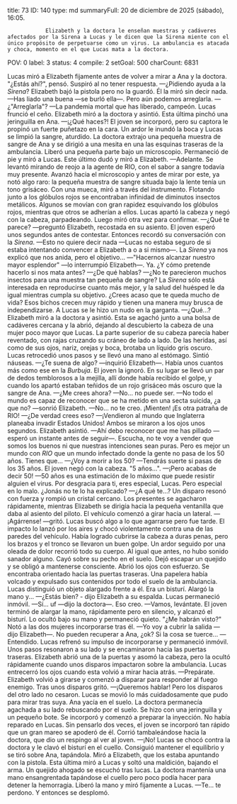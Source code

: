 title:          73
ID:             140
type:           md
summaryFull:    20 de diciembre de 2025 (sábado), 16:05.
                
                Elizabeth y la doctora le enseñan muestras y cadáveres afectados por la Sirena a Lucas y le dicen que la Sirena miente con el único propósito de perpetuarse como un virus. La ambulancia es atacada y choca, momento en el que Lucas mata a la doctora.
                
POV:            0
label:          3
status:         4
compile:        2
setGoal:        500
charCount:      6831


Lucas miró a Elizabeth fijamente antes de volver a mirar a Ana y la doctora.
"¿Estás ahí?", pensó.
Suspiró al no tener respuesta.
—¿Pidiendo ayuda a la *Sirena*?
Elizabeth bajó la pistola pero no la guardó. Él la miró sin decir nada.
—Has liado una buena —se burló ella—. Pero aún podemos arreglarla.
—¿"Arreglarla"?
—La pandemia mortal que has liberado, campeón.
Lucas frunció el ceño. Elizabeth miró a la doctora y asintió. Esta última pinchó una jeringuilla en Ana.
—¡¿Qué haces?!
El joven se incorporó, pero su captora le propinó un fuerte puñetazo en la cara. Un ardor le inundó la boca y Lucas se limpió la sangre, aturdido.
La doctora extrajo una pequeña muestra de sangre de Ana y se dirigió a una mesita en una las esquinas traseras de la ambulancia. Liberó una pequeña parte bajo un microscopio.
Permaneció de pie y miró a Lucas. Este último dudó y miró a Elizabeth.
—Adelante.
Se levantó mirando de reojo a la agente de RIO, con el sabor a sangre todavía muy presente.
Avanzó hacia el microscopio y antes de mirar por este, ya notó algo raro: la pequeña muestra de sangre situada bajo la lente tenía un tono grisáceo.
Con una mueca, miró a través del instrumento.
Flotando junto a los glóbulos rojos se encontraban infinidad de diminutos insectos metálicos. Algunos se movían con gran rapidez esquivando los glóbulos rojos, mientras que otros se adherían a ellos.
Lucas apartó la cabeza y negó con la cabeza, parpadeando. Luego miró otra vez para confirmar.
—¿Qué te parece? —preguntó Elizabeth, recostada en su asiento.
El joven esperó unos segundos antes de contestar. Entonces recordó su conversación con la *Sirena*.
—Esto no quiere decir nada —Lucas no estaba seguro de si estaba intentando convencer a Elizabeth a o a si mismo—. La *Sirena* ya nos explicó que nos anida, pero el objetivo...
—"Hacernos alcanzar nuestro mayor esplendor" —lo interrumpió Elizabeth—. Ya. ¿Y cómo pretende hacerlo si nos mata antes?
—¿De qué hablas?
—¿No te parecieron muchos insectos para una muestra tan pequeña de sangre? La *Sirena* sólo está interesada en reproducirse cuanto más mejor, y la salud del huésped le da igual mientras cumpla su objetivo. ¿Crees acaso que te queda mucho de vida? Esos bichos crecen muy rápido y tienen una manera muy brusca de independizarse.
A Lucas se le hizo un nudo en la garganta.
—¿Qué...?
Elizabeth miró a la doctora y asintió. Esta se agachó junto a una bolsa de cadáveres cercana y la abrió, dejando al descubierto la cabeza de una mujer poco mayor que Lucas. La parte superior de su cabeza parecía haber reventado, con rajas cruzando su cráneo de lado a lado. De las heridas, así como de sus ojos, nariz, orejas y boca, brotaba un líquido gris oscuro.
Lucas retrocedió unos pasos y se llevó una mano al estómago. Sintió náuseas.
—¿Te suena de algo? —inquirió Elizabeth—. Había unos cuantos más como ese en la *Burbuja*.
El joven la ignoró. En su lugar se llevó un par de dedos temblorosos a la mejilla, allí donde había recibido el golpe, y cuando los apartó estaban teñidos de un rojo grisáceo más oscuro que la sangre de Ana.
—¿Me crees ahora?
—No... no puede ser.
—No todo el mundo es capaz de reconocer que se ha metido en una secta suicida, ¿a que no? —sonrió Elizabeth.
—No... no te creo. ¡Mienten! ¡Es otra patraña de RIO!
—¿De verdad crees eso?
—¡Vendieron al mundo que Inglaterra planeaba invadir Estados Unidos!
Ambos se miraron a los ojos unos segundos. Elizabeth asintió.
—Ahí debo reconocer que me has pillado —esperó un instante antes de seguir—. Escucha, no te voy a vender que somos los buenos ni que nuestras intenciones sean puras. Pero es mejor un mundo con *RIO* que un mundo infectado donde la gente no pasa de los 50 años. Tienes que...
—¿Voy a morir a los 50?
—Tendrás suerte si pasas de los 35 años.
El joven negó con la cabeza.
"5 años...".
—¡Pero acabas de decir 50!
—50 años es una estimación de lo máximo que puede resistir alguien el virus. Por desgracia para ti, eres especial, Lucas. Pero especial en lo malo. ¿Jonás no te lo ha explicado?
—¿A qué te...?
Un disparo resonó con fuerza y rompió un cristal cercano. Los presentes se agacharon rápidamente, mientras Elizabeth se dirigía hacia la pequeña ventanilla que daba al asiento del piloto.
El vehículo comenzó a girar hacia un lateral.
—¡Agárrense! —gritó.
Lucas buscó algo a lo que agarrarse pero fue tarde. El impacto lo lanzó por los aires y chocó violentamente contra una de las paredes del vehículo.
Había logrado cubrirse la cabeza a duras penas, pero los brazos y el tronco se llevaron un buen golpe. Un ardor seguido por una oleada de dolor recorrió todo su cuerpo.
Al igual que antes, no hubo sonido sanador alguno.
Cayó sobre su pecho en el suelo. Dejó escapar un quejido y se obligó a mantenerse consciente. Abrió los ojos con esfuerzo.
Se encontraba orientado hacia las puertas traseras. Una papelera había volcado y expulsado sus contenidos por todo el suelo de la ambulancia.
Lucas distinguió  un objeto alargado frente a él. Era un bisturí.
Alargó la mano y...
—¿Estás bien? - dijo Elizabeth a su espalda.
Lucas permaneció inmóvil.
—Sí... uf —dijo la doctora—. Eso creo.
—Vamos, levántate.
El joven terminó de alargar la mano, rápidamente pero en silencio, y alcanzó el bisturí. Lo ocultó bajo su mano y permaneció quieto.
"¿Me habrán visto?"
Notó a las dos mujeres incorporarse tras él.
—Yo voy a cubrir la salida —dijo Elizabeth—. No pueden recuperar a Ana, ¿ok? Si la cosa se tuerce...
—Entendido.
Lucas refrenó su impulso de incorporarse y permaneció inmóvil. Unos pasos resonaron a su lado y se encaminaron hacia las puertas traseras.
Elizabeth abrió una de la puertas y asomó la cabeza, pero la ocultó rápidamente cuando unos disparos impactaron sobre la ambulancia. Lucas entrecerró los ojos cuando esta volvió a mirar hacia atrás.
—Prepárate.
Elizabeth volvió a girarse y comenzó a disparar para responder al fuego enemigo. Tras unos disparos gritó.
—¡Queremos hablar!
Pero los disparos del otro lado no cesaron.
Lucas se movió lo más cuidadosamente que pudo para mirar tras suya. Ana yacía en el suelo. La doctora permanecía agachada a su lado rebuscando por el suelo. Se hizo con una jeringuilla y un pequeño bote. Se incorporó y comenzó a preparar la inyección.
No había reparado en Lucas.
Sin pensarlo dos veces, el joven se incorporó tan rápido que un gran mareo se apoderó de él. Corrió tambaleándose hacia la doctora, que dio un respingo al ver al joven.
—¡No!
Lucas se chocó contra la doctora y le clavó el bisturí en el cuello. Consiguió mantener el equilibrio y se tiró sobre Ana, tapándola.
Miró a Elizabeth, que los estaba apuntando con la pistola. Esta última miró a Lucas y soltó una maldición, bajando el arma.
Un quejido ahogado se escuchó tras lucas.
La doctora mantenía una mano ensangrentada tapándose el cuello pero poco podía hacer para detener la hemorragia. Liberó la mano y miró fijamente a Lucas.
—Te... te perdono.
Y entonces se desplomó.